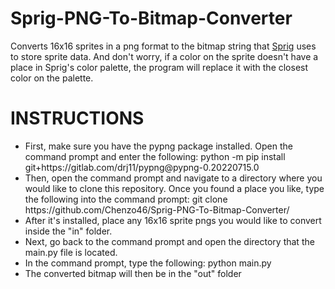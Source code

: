 # Sprig-PNG-To-Bitmap-Converter
 Converts 16x16 sprites in a png format to the bitmap string that <a href = "https://sprig.hackclub.com/">Sprig</a> uses to store sprite data. And don't worry, if a color on the sprite doesn't have a place in Sprig's color palette, the program will replace it with the closest color on the palette.

 <h1>INSTRUCTIONS</h1>
 <ul>
  <li> First, make sure you have the pypng package installed. Open the command prompt and enter the following: python -m pip install git+https://gitlab.com/drj11/pypng@pypng-0.20220715.0 </li>
  <li> Then, open the command prompt and navigate to a directory where you would like to clone this repository. Once you found a place you like, type the following into the command prompt: git clone https://github.com/Chenzo46/Sprig-PNG-To-Bitmap-Converter/</li>
  <li> After it's installed, place any 16x16 sprite pngs you would like to convert inside the "in" folder. </li>
  <li> Next, go back to the command prompt and open the directory that the main.py file is located. </li>
  <li> In the command prompt, type the following: python main.py </li>
  <li> The converted bitmap will then be in the "out" folder</li>
 </ul>
